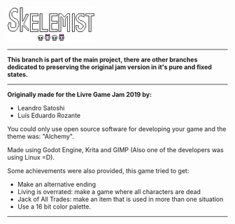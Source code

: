 ![](https://raw.githubusercontent.com/LuisEduardoR/Skelemist/master/Project/Sprites/UI/logo.png)

---

**This branch is part of the main project, there are other branches dedicated to preserving the original jam version in it's pure and fixed states.**

---

**Originally made for the Livre Game Jam 2019 by:**

* Leandro Satoshi
* Luís Eduardo Rozante

You could only use open source software for developing your game and the theme was: "Alchemy".

Made using Godot Engine, Krita and GIMP (Also one of the developers was using Linux =D).

Some achievements were also provided, this game tried to get:

* Make an alternative ending
* Living is overrated: make a game where all characters are dead
* Jack of All Trades: make an item that is used in more than one situation
* Use a 16 bit color palette.

---
